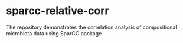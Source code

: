 # sparcc-relative-corr
The repository demonstrates the correlation analysis of compositional microbiota data using SparCC package
